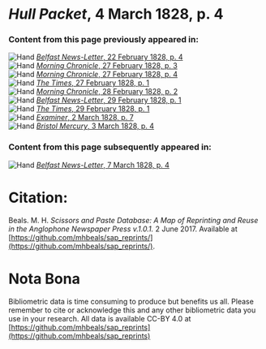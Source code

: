 # *Hull Packet*, 4 March 1828, p. 4  
  
### Content from this page previously appeared in:  
![Hand](http://scissorsandpaste.net/wp-content/uploads/2017/06/smallhandpointer.png) [*Belfast News-Letter*, 22 February 1828, p. 4](https://mhbeals.github.io/sap_html/Belfast-News-Letter/Belfast-News-Letter-22-February-1828-p-4)  
![Hand](http://scissorsandpaste.net/wp-content/uploads/2017/06/smallhandpointer.png) [*Morning Chronicle*, 27 February 1828, p. 3](https://mhbeals.github.io/sap_html/Morning-Chronicle/Morning-Chronicle-27-February-1828-p-3)  
![Hand](http://scissorsandpaste.net/wp-content/uploads/2017/06/smallhandpointer.png) [*Morning Chronicle*, 27 February 1828, p. 4](https://mhbeals.github.io/sap_html/Morning-Chronicle/Morning-Chronicle-27-February-1828-p-4)  
![Hand](http://scissorsandpaste.net/wp-content/uploads/2017/06/smallhandpointer.png) [*The Times*, 27 February 1828, p. 1](https://mhbeals.github.io/sap_html/The-Times/The-Times-27-February-1828-p-1)  
![Hand](http://scissorsandpaste.net/wp-content/uploads/2017/06/smallhandpointer.png) [*Morning Chronicle*, 28 February 1828, p. 2](https://mhbeals.github.io/sap_html/Morning-Chronicle/Morning-Chronicle-28-February-1828-p-2)  
![Hand](http://scissorsandpaste.net/wp-content/uploads/2017/06/smallhandpointer.png) [*Belfast News-Letter*, 29 February 1828, p. 1](https://mhbeals.github.io/sap_html/Belfast-News-Letter/Belfast-News-Letter-29-February-1828-p-1)  
![Hand](http://scissorsandpaste.net/wp-content/uploads/2017/06/smallhandpointer.png) [*The Times*, 29 February 1828, p. 1](https://mhbeals.github.io/sap_html/The-Times/The-Times-29-February-1828-p-1)  
![Hand](http://scissorsandpaste.net/wp-content/uploads/2017/06/smallhandpointer.png) [*Examiner*, 2 March 1828, p. 7](https://mhbeals.github.io/sap_html/Examiner/Examiner-2-March-1828-p-7)  
![Hand](http://scissorsandpaste.net/wp-content/uploads/2017/06/smallhandpointer.png) [*Bristol Mercury*, 3 March 1828, p. 4](https://mhbeals.github.io/sap_html/Bristol-Mercury/Bristol-Mercury-3-March-1828-p-4)  
  
### Content from this page subsequently appeared in:  
![Hand](http://scissorsandpaste.net/wp-content/uploads/2017/06/smallhandpointer.png) [*Belfast News-Letter*, 7 March 1828, p. 4](https://mhbeals.github.io/sap_html/Belfast-News-Letter/Belfast-News-Letter-7-March-1828-p-4)  


# Citation: 

Beals. M. H. *Scissors and Paste Database: A Map of Reprinting and Reuse in the Anglophone Newspaper Press v.1.0.1.* 2 June 2017. Available at [https://github.com/mhbeals/sap_reprints/](https://github.com/mhbeals/sap_reprints/). 

# Nota Bona

Bibliometric data is time consuming to produce but benefits us all. Please remember to cite or acknowledge this and any other bibliometric data you use in your research. All data is available CC-BY 4.0 at [https://github.com/mhbeals/sap_reprints](https://github.com/mhbeals/sap_reprints)